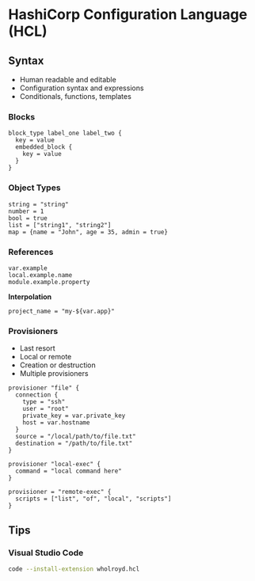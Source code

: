 # HashiCorp Configuration Language (HCL)

## Syntax

- Human readable and editable
- Configuration syntax and expressions
- Conditionals, functions, templates

### Blocks

```hcl
block_type label_one label_two {
  key = value
  embedded_block {
    key = value
  }
}
```

### Object Types

```hcl
string = "string"
number = 1
bool = true
list = ["string1", "string2"]
map = {name = "John", age = 35, admin = true}
```

### References

```hcl
var.example
local.example.name
module.example.property
```

**Interpolation**

```hcl
project_name = "my-${var.app}"
```

### Provisioners

- Last resort
- Local or remote
- Creation or destruction
- Multiple provisioners

```hcl
provisioner "file" {
  connection {
    type = "ssh"
    user = "root"
    private_key = var.private_key
    host = var.hostname
  }
  source = "/local/path/to/file.txt"
  destination = "/path/to/file.txt"
}

provisioner "local-exec" {
  command = "local command here"
}

provisioner = "remote-exec" {
  scripts = ["list", "of", "local", "scripts"]
}
```

<!-- ### Functions -->

<!--
merge
file
-->

## Tips

### Visual Studio Code

```sh
code --install-extension wholroyd.hcl
```
